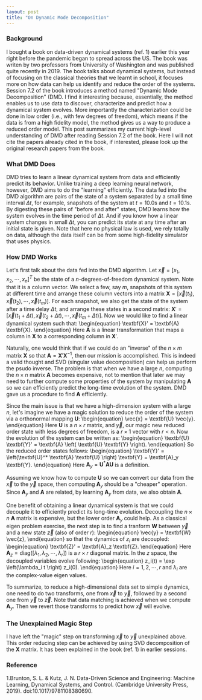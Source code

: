 ```yaml
---
layout: post
title: "On Dynamic Mode Decomposition"
---
```


### Background
I bought a book on data-driven dynamical systems (ref. 1) earlier this year right before the pandemic began to spread across the US. The book was writen by two professors from University of Washington and was published quite recently in 2019. The book talks about dynamical systems, but instead of focusing on the classical theories that we learnt in school, it focuses more on how data can help us identify and reduce the order of the systems. Session 7.2 of the book introduces a method named "Dynamic Mode Decomposition" (DMD. I find it interesting because, essentially, the method enables us to use data to discover, characterize and predict how a dynamical system evolves. More importantly the characterization could be done in low order (i.e., with few degrees of freedom), which means if the data is from a high fidelity model, the method gives us a way to produce a reduced order model. This post summarizes my current high-level understanding of DMD after reading Session 7.2 of the book. Here I will not cite the papers already cited in the book, if interested, please look up the original research papers from the book.

<!--more-->
### What DMD Does
DMD tries to learn a linear dynamical system from data and efficiently predict its behavior. Unlike training a deep learning neural network, however, DMD aims to do the "learning" efficiently. The data fed into the DMD algorithm are pairs of the state of a system separated by a small time interval $\Delta t$, for example, snapshots of the system at $t=10.0$s and $t=10.1$s. By digesting these pairs of "before and after" states, DMD learns how the system evolves in the time period of $\Delta t$. And if you know how a linear system changes in small $\Delta t$, you can predict its state at any time after an initial state is given. Note that here no physical law is used, we rely totally on data, although the data itself can be from some high-fidelity simulator that uses physics.

### How DMD Works
Let's first talk about the data fed into the DMD algorithm. Let $\vec{x}=[x_1, x_2, \cdots, x_n]^T$ be the state of a $n$-degrees-of-freedom dynamical system. Note that it is a column vector. We select a few, say $m$, snapshots of this system at different time and arrange these column vectors into a matrix $\textbf{X} = [\vec{x}(t_1), \vec{x}(t_2), \cdots, \vec{x}(t_m)]$. For each snapshot, we also get the state of the system after a time delay $\Delta t$, and arrange these states in a second matrix: $\textbf{X}' = [\vec{x}(t_1+\Delta t), \vec{x}(t_2+\Delta t), \cdots, \vec{x}(t_m+\Delta t)]$. Now we would like to find a linear dynamical system such that:
\begin{equation}
\textbf{X}' = \textbf{A} \textbf{X}.
\end{equation}
Here $\textbf{A}$ is a linear transformation that maps a column in $\textbf{X}$ to a corresponding column in $\textbf{X}'$.

Naturally, one would think that if we could do an "inverse" of the $n \times m$ matrix $\textbf{X}$ so that $\textbf{A} = \textbf{X}' \textbf{X}^{-1}$, then our mission is accomplished. This is indeed a valid thought and SVD (singular value decomposition) can help us perform the psudo inverse. The problem is that when we have a large $n$, computing the $n \times n$ matrix $\textbf{A}$ becomes expensive, not to mention that later we may need to further compute some properties of the system by manipulating $\textbf{A}$ so we can efficiently predict the long-time evolution of the system. DMD gave us a procedure to find $\textbf{A}$ efficiently.

Since the main issue is that we have a high-dimension system with a large $n$, let's imagine we have a magic solution to reduce the order of the system via a orthonormal mapping $\textbf{U}$:
\begin{equation}
\vec{x} = \textbf{U} \vec{y}.
\end{equation}
Here $\textbf{U}$ is a $n \times r$ matrix, and $\vec{y}$, our magic new reduced order state with less degrees of freedom, is a $r \times 1$ vector with $r < n$. Now the evolution of the system can be written as:
\begin{equation}
\textbf{U} \textbf{Y}' = \textbf{A} \left( \textbf{U} \textbf{Y} \right).
\end{equation}
So the reduced order states follows:
\begin{equation}
\textbf{Y}' = \left(\textbf{U}^* \textbf{A} \textbf{U} \right) \textbf{Y} = \textbf{A}_y \textbf{Y}.
\end{equation}
Here $\textbf{A}_y = \textbf{U}^* \textbf{A} \textbf{U}$ is a definition.

Assuming we know how to compute $\textbf{U}$ so we can convert our data from the $\vec{x}$ to the $\vec{y}$ space, then computing $\textbf{A}_y$ should be a "cheaper" operation. Since $\textbf{A}_y$ and $\textbf{A}$ are related, by learning $\textbf{A}_y$ from data, we also obtain $\textbf{A}$. 

One benefit of obtaining a linear dynamical system is that we could decouple it to efficiently predict its long-time evolution. Decoupling the $n \times n$ $\textbf{A}$ matrix is expensive, but the lower order $\textbf{A}_y$ could help. As a classical eigen problem exercise, the next step is to find a tranform $\textbf{W}$ between $\vec{y}$ and a new state $\vec{z}$ (also of order $r$):
\begin{equation}
\vec{y} = \textbf{W} \vec{z},
\end{equation}
so that the dynamics of $z_i$ are decoupled: 
\begin{equation}
\textbf{Z}' = \textbf{A}_z \textbf{Z}.
\end{equation}
Here $\textbf{A}_z = \text{diag}(\left[ \lambda_1, \lambda_2, \cdots, \lambda_r \right])$ is a $r \times r$ diagonal matrix. In the $z$ space, the decoupled variables evolve following:
\begin{equation}
z_i(t) = \exp \left(\lambda_i t \right) z_i(0).
\end{equation}
Here $i=1,2,\cdots,r$ and $\lambda_i$ are the complex-value eigen values.

To summarize, to reduce a high-dimensional data set to simple dynamics, one need to do two transforms, one from $\vec{x}$ to $\vec{y}$, followed by a second one from $\vec{y}$ to $\vec{z}$. Note that data matching is achieved when we compute $\textbf{A}_y$. Then we revert those transforms to predict how $\vec{x}$ will evolve.

### The Unexplained Magic Step
I have left the "magic" step on transforming $\vec{x}$ to $\vec{y}$ unexplained above. This order reducing step can be achieved by using SVD decomposition of the $\textbf{X}$ matrix. It has been explained in the book (ref. 1) in earlier sessions.

### Reference
1.Brunton, S. L. & Kutz, J. N. Data-Driven Science and Engineering: Machine Learning, Dynamical Systems, and Control. (Cambridge University Press, 2019). doi:10.1017/9781108380690.